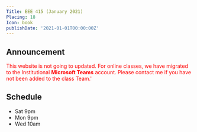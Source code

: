 ```yaml
---
Title: EEE 415 (January 2021)
Placing: 18
Icon: book
publishDate: '2021-01-01T00:00:00Z'
---
```


## Announcement
<span style="color:red">This website is not going to updated. For online classes, we have migrated to the Institutional **Microsoft Teams** account. Please contact me if you have not been added to the class Team.</style>'

## Schedule
* Sat 9pm
* Mon 9pm
* Wed 10am